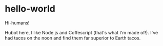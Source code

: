 # hello-world 

Hi-humans!

Hubot here, I like Node.js and Coffescript (that's what I'm made of!).
I've had tacos on the noon and find them far superior to Earth tacos.
